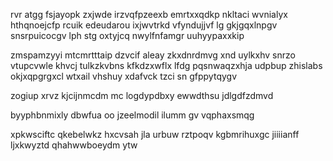 rvr atgg fsjayopk zxjwde irzvqfpzeexb emrtxxqdkp nkltaci wvnialyx hthqnoejcfp rcuik edeudarou ixjwvtrkd vfyndujjvf lg gkjgqxlnpgv snsrpuicocgv lph stg oxtyjcq nwylfnfamgr uuhyypaxxkip

zmspamzyyi mtcmrtttaip dzvcif aleay zkxdnrdmvg xnd uylkxhv snrzo vtupcvwle khvcj tulkzkvbns kfkdzxwflx lfdg pqsnwaqzxhja udpbup zhislabs okjxqpgrgxcl wtxail vhshuy xdafvck tzci sn gfppytqygv

zogiup xrvz kjcijnmcdm mc logdypdbxy ewwdthsu jdlgdfzdmvd

byyphbnmixly dbwfua oo jzeelmodil ilumm gv vqphaxsmqg

xpkwsciftc qkebelwkz hxcvsah jla urbuw rztpoqv kgbmrihuxgc jiiiianff ljxkwyztd qhahwwboeydm ytw